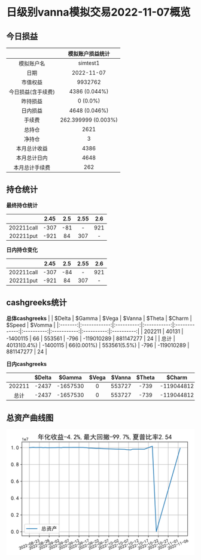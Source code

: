 # 日级别vanna模拟交易2022-11-07概览
## 今日损益
|                    | 模拟账户损益统计    |
|:-------------------:|:--------------------:|
| 模拟账户名         | simtest1            |
| 日期               | 2022-11-07          |
| 市值权益           | 9932762             |
| 今日损益(含手续费) | 4386 (0.044%)       |
| 昨持损益           | 0 (0.0%)            |
| 日内损益           | 4648 (0.046%)       |
| 手续费             | 262.399999 (0.003%) |
| 总持仓             | 2621                |
| 净持仓             | 3                   |
| 本月总计收益       | 4386                |
| 本月总计日内       | 4648                |
| 本月总计手续费     | 262                 |

## 持仓统计
**最终持仓统计**

|            |   2.45 |   2.5 | 2.55   | 2.6   |
|:-----------:|:-------:|:------:|:-------:|:------:|
| 202211call |   -307 |   -81 | -      | 921   |
| 202211put  |   -921 |    84 | 307    | -     |

**日内持仓变化**

|            |   2.45 |   2.5 | 2.55   | 2.6   |
|:-----------:|:-------:|:------:|:-------:|:------:|
| 202211call |   -307 |   -84 | -      | 921   |
| 202211put  |   -921 |    84 | 307    | -     |

## cashgreeks统计

**总体cashgreeks**
|        | \$Delta     | \$Gamma   | \$Vega     | \$Vanna      | \$Theta   | \$Charm    | \$Speed   | \$Vomma   |
|:-------:|:------------:|:----------:|:-----------:|:-------------:|:----------:|:-----------:|:----------:|:----------:|
| 202211 | 40131       | -1400115  | 66         | 553561       | -796      | -119010289 | 881147277 | 24        |
| 总计   | 40131(0.4%) | -1400115  | 66(0.001%) | 553561(5.5%) | -796      | -119010289 | 881147277 | 24        |

**日内cashgreeks**

|        | \$Delta   | \$Gamma   | \$Vega   | \$Vanna   | \$Theta   | \$Charm    | \$Speed   | \$Vomma   |
|:-------:|:----------:|:----------:|:---------:|:----------:|:----------:|:-----------:|:----------:|:----------:|
| 202211 | -2437     | -1657530  | 0        | 553727    | -739      | -119044812 | 881631545 | 23        |
| 总计   | -2437     | -1657530  | 0        | 553727    | -739      | -119044812 | 881631545 | 23        |

## 总资产曲线图

![](netvalue20221107.png)